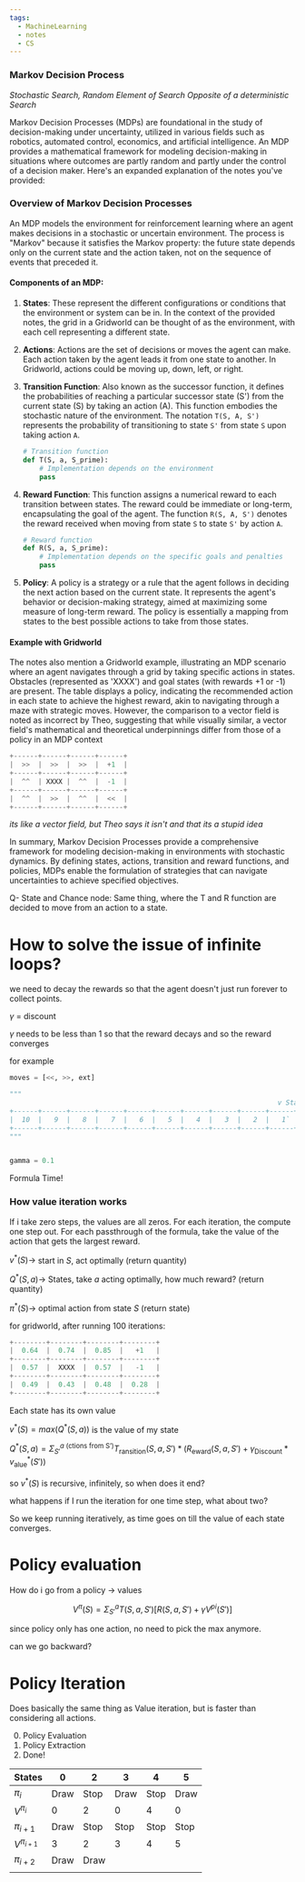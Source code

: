 ```yaml
---
tags:
  - MachineLearning
  - notes
  - CS
---
```



### Markov Decision Process
*Stochastic Search, Random Element of Search*
*Opposite of a deterministic Search*

Markov Decision Processes (MDPs) are foundational in the study of decision-making under uncertainty, utilized in various fields such as robotics, automated control, economics, and artificial intelligence. An MDP provides a mathematical framework for modeling decision-making in situations where outcomes are partly random and partly under the control of a decision maker. Here's an expanded explanation of the notes you've provided:

### Overview of Markov Decision Processes

An MDP models the environment for reinforcement learning where an agent makes decisions in a stochastic or uncertain environment. The process is "Markov" because it satisfies the Markov property: the future state depends only on the current state and the action taken, not on the sequence of events that preceded it.

#### Components of an MDP:

1. **States**: These represent the different configurations or conditions that the environment or system can be in. In the context of the provided notes, the grid in a Gridworld can be thought of as the environment, with each cell representing a different state.

2. **Actions**: Actions are the set of decisions or moves the agent can make. Each action taken by the agent leads it from one state to another. In Gridworld, actions could be moving up, down, left, or right.

3. **Transition Function**: Also known as the successor function, it defines the probabilities of reaching a particular successor state (S') from the current state (S) by taking an action (A). This function embodies the stochastic nature of the environment. The notation `T(S, A, S')` represents the probability of transitioning to state `S'` from state `S` upon taking action `A`.

   ```python
   # Transition function
   def T(S, a, S_prime):
       # Implementation depends on the environment
       pass
   ```

4. **Reward Function**: This function assigns a numerical reward to each transition between states. The reward could be immediate or long-term, encapsulating the goal of the agent. The function `R(S, A, S')` denotes the reward received when moving from state `S` to state `S'` by action `A`.

   ```python
   # Reward function
   def R(S, a, S_prime):
       # Implementation depends on the specific goals and penalties
       pass
   ```

5. **Policy**: A policy is a strategy or a rule that the agent follows in deciding the next action based on the current state. It represents the agent's behavior or decision-making strategy, aimed at maximizing some measure of long-term reward. The policy is essentially a mapping from states to the best possible actions to take from those states.

#### Example with Gridworld

The notes also mention a Gridworld example, illustrating an MDP scenario where an agent navigates through a grid by taking specific actions in states. Obstacles (represented as 'XXXX') and goal states (with rewards +1 or -1) are present. The table displays a policy, indicating the recommended action in each state to achieve the highest reward, akin to navigating through a maze with strategic moves. However, the comparison to a vector field is noted as incorrect by Theo, suggesting that while visually similar, a vector field's mathematical and theoretical underpinnings differ from those of a policy in an MDP context

``` python
+------+------+------+------+
|  >>  |  >>  |  >>  |  +1  |
+------+------+------+------+
|  ^^  | XXXX |  ^^  |  -1  |
+------+------+------+------+
|  ^^  |  >>  |  ^^  |  <<  |
+------+------+------+------+
```

*its like a vector field, but Theo says it isn't and that its a stupid idea*

In summary, Markov Decision Processes provide a comprehensive framework for modeling decision-making in environments with stochastic dynamics. By defining states, actions, transition and reward functions, and policies, MDPs enable the formulation of strategies that can navigate uncertainties to achieve specified objectives.


Q- State and Chance node: Same thing, where the T and R function are decided to move from an action to a state. 


# How to solve the issue of infinite loops?
we need to decay the rewards so that the agent doesn't just run forever to collect points.

$\gamma$ = discount

$\gamma$ needs to be less than 1 so that the reward decays and so the reward converges


for example

```python
moves = [<<, >>, ext]

"""
																  v Start
+------+------+------+------+------+------+------+------+------+------+
|  10  |   9  |   8  |   7  |   6  |   5  |   4  |   3  |   2  |   1` |
+------+------+------+------+------+------+------+------+------+------+
"""


gamma = 0.1
```


Formula Time!

### How value iteration works

If i take zero steps, the values are all zeros.
For each iteration, the compute one step out.
For each passthrough of the formula, take the value of the action that gets the largest reward.

$v^*(S) \to$ start in $S$, act optimally (return quantity)

$Q^*(S, a) \to$ States, take $a$ acting optimally, how much reward? (return quantity)

$\pi^*(S) \to$ optimal action from state $S$ (return state)

for gridworld, after running 100 iterations:

``` python
+--------+--------+--------+--------+
|  0.64  |  0.74  |  0.85  |   +1   |
+--------+--------+--------+--------+
|  0.57  |  XXXX  |  0.57  |   -1   |
+--------+--------+--------+--------+
|  0.49  |  0.43  |  0.48  |  0.28  |
+--------+--------+--------+--------+
```

Each state has its own value

$v^*(S)=max(Q^*(S, a))$ is the value of my state

$Q^*(S, a) = \Sigma_{S'}^{a\text{ (ctions from S')}}T_{\text{ransition}}(S, a, S') * (R_{\text{eward}}(S, a, S') + \gamma_{\text{Discount}} * v^*_{\text{alue}}(S'))$


so $v^*(S)$ is recursive, infinitely, so when does it end?

what happens if I run the iteration for one time step, what about two?

So we keep running iteratively, as time goes on till the value of each state converges.

# Policy evaluation

How do i go from a policy -> values

$$V^{\pi}(S)=\Sigma_{S'}^{a} T(S, a, S')[R(S, a, S') + \gamma V^{pi}(S')]$$

since policy only has one action, no need to pick the max anymore.

can we go backward?


# Policy Iteration
Does basically the same thing as Value iteration, but is faster than considering all actions.

0. Policy Evaluation
1. Policy Extraction
2. Done!

| States | 0 | 2 | 3 | 4 | 5 |
| ---- | ---- | ---- | ---- | ---- | ---- |
| $\pi_i$ | Draw | Stop | Draw | Stop | Draw |
| $V^{\pi_i}$ | 0 | 2 | 0 | 4 | 0 |
| $\pi_{i + 1}$ | Draw | Stop | Stop | Stop | Stop |
| $V^{\pi_{i + 1}}$ | 3 | 2 | 3 | 4 | 5 |
| $\pi_{i+2}$ | Draw | Draw |  |  |  |
|  |  |  |  |  |  |
